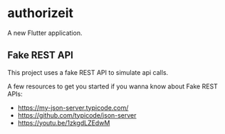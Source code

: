 # authorizeit

A new Flutter application.

## Fake REST API

This project uses a fake REST API to simulate api calls.

A few resources to get you started if you wanna know about Fake REST APIs:

- https://my-json-server.typicode.com/
- https://github.com/typicode/json-server
- https://youtu.be/1zkgdLZEdwM
